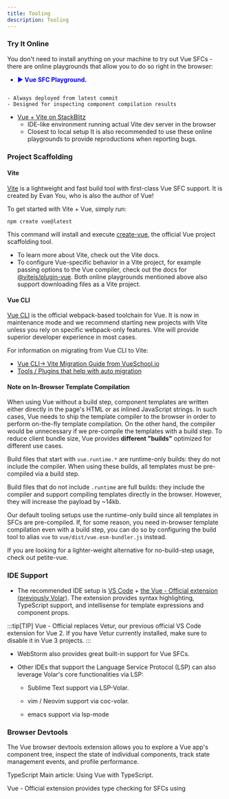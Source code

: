 ```yaml
---
title: Tooling
description: Tooling
---
```


### Try It Online​
You don't need to install anything on your machine to try out Vue SFCs - there are online playgrounds that allow you to do so right in the browser:

- <a href="https://play.vuejs.org/" target="_blank" style="display: inline-flex; align-items: center; text-decoration: none; font-weight: bolder; color: blue;">
  ▶️ Vue SFC Playground.
</a>

    - Always deployed from latest commit
    - Designed for inspecting component compilation results


- [Vue + Vite on StackBlitz](https://stackblitz.com/edit/vitejs-vite-pxsnfk7c?file=index.html&terminal=dev)
    - IDE-like environment running actual Vite dev server in the browser
    - Closest to local setup
It is also recommended to use these online playgrounds to provide reproductions when reporting bugs.

### Project Scaffolding​
#### Vite​

[Vite](https://vite.dev/) is a lightweight and fast build tool with first-class Vue SFC support. It is created by Evan You, who is also the author of Vue!

To get started with Vite + Vue, simply run:

```
npm create vue@latest
```

This command will install and execute [create-vue](https://github.com/vuejs/create-vue), the official Vue project scaffolding tool.

- To learn more about Vite, check out the Vite docs.
- To configure Vue-specific behavior in a Vite project, for example passing options to the Vue compiler, check out the docs for [@vitejs/plugin-vue](https://github.com/vitejs/vite-plugin-vue/tree/main/packages/plugin-vue#readme).
Both online playgrounds mentioned above also support downloading files as a Vite project.

#### Vue CLI​
[Vue CLI](https://cli.vuejs.org/) is the official webpack-based toolchain for Vue. It is now in maintenance mode and we recommend starting new projects with Vite unless you rely on specific webpack-only features. Vite will provide superior developer experience in most cases.

For information on migrating from Vue CLI to Vite:

- [Vue CLI-> Vite Migration Guide from VueSchool.io](https://vueschool.io/articles/vuejs-tutorials/how-to-migrate-from-vue-cli-to-vite/)
- [Tools / Plugins that help with auto migration](https://github.com/vitejs/awesome-vite#vue-cli)

#### Note on In-Browser Template Compilation​
When using Vue without a build step, component templates are written either directly in the page's HTML or as inlined JavaScript strings. In such cases, Vue needs to ship the template compiler to the browser in order to perform on-the-fly template compilation. On the other hand, the compiler would be unnecessary if we pre-compile the templates with a build step. To reduce client bundle size, Vue provides **different "builds"** optimized for different use cases.

Build files that start with `vue.runtime.*` are runtime-only builds: they do not include the compiler. When using these builds, all templates must be pre-compiled via a build step.

Build files that do not include `.runtime` are full builds: they include the compiler and support compiling templates directly in the browser. However, they will increase the payload by ~14kb.

Our default tooling setups use the runtime-only build since all templates in SFCs are pre-compiled. If, for some reason, you need in-browser template compilation even with a build step, you can do so by configuring the build tool to alias `vue` to `vue/dist/vue.esm-bundler.js` instead.

If you are looking for a lighter-weight alternative for no-build-step usage, check out petite-vue.

### IDE Support​
- The recommended IDE setup is [VS Code](https://code.visualstudio.com/) + [the Vue - Official extension (previously Volar)](https://marketplace.visualstudio.com/items?itemName=Vue.volar). The extension provides syntax highlighting, TypeScript support, and intellisense for template expressions and component props.

:::tip[TIP]
Vue - Official replaces Vetur, our previous official VS Code extension for Vue 2. If you have Vetur currently installed, make sure to disable it in Vue 3 projects.
:::

- WebStorm also provides great built-in support for Vue SFCs.

- Other IDEs that support the Language Service Protocol (LSP) can also leverage Volar's core functionalities via LSP:

  - Sublime Text support via LSP-Volar.

  - vim / Neovim support via coc-volar.

  - emacs support via lsp-mode

### Browser Devtools​
The Vue browser devtools extension allows you to explore a Vue app's component tree, inspect the state of individual components, track state management events, and profile performance.

TypeScript​
Main article: Using Vue with TypeScript.

Vue - Official extension provides type checking for SFCs using <script lang="ts"> blocks, including template expressions and cross-component props validation.

Use vue-tsc for performing the same type checking from the command line, or for generating d.ts files for SFCs.

Testing